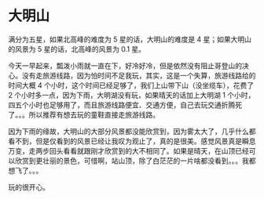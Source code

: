 # 大明山

满分为五星，如果北高峰的难度为 5 星的话，大明山的难度是 4 星；如果大明山的风景为 5 星的话，北高峰的风景为 0.1 星。

今天一早起来，瓢泼小雨就一直在下，好冷好冷，但是依然没有阻止哥登山的决心。没有走旅游线路，因为怕时间不足我玩，其实，这是一个失算，旅游线路给的时间大概 4 个小时，这个时间已经足够了，我们上山带下山（没坐缆车），花费了 2 个小时多一点，因为下雨，大明湖没有玩，如果晴天的话加上大明湖 1 个小时，四五个小时也足够用了，而且旅游线路便宜、交通方便，自己去玩交通折腾死了。。。所以推荐有想去玩的童鞋直接走旅游线路。

因为下雨的缘故，大明山的大部分风景都没能欣赏到，因为雾太大了，几乎什么都看不到，但是仅看到的风景已经让我叹为观止了，真的是很美。感觉风景真是瞬息万变，走两步回头看看就跟刚才欣赏到的大不相同了。如果是晴天，在山顶已经可以欣赏到更壮丽的景色，可惜啊，站山顶，除了白茫茫的一片啥都没看到。。。我都想飞了。。。

玩的很开心。
